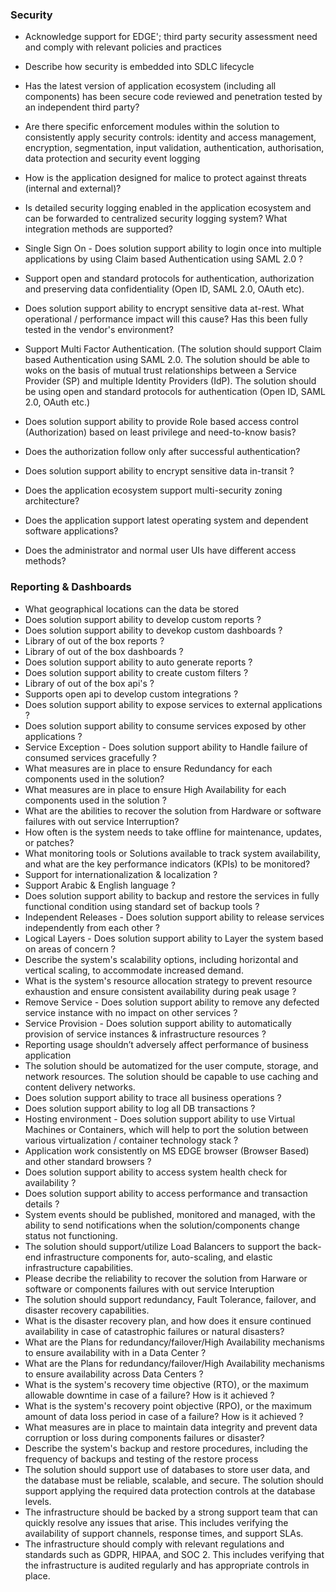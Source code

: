 ### Security

- Acknowledge support for EDGE'; third party security assessment need and comply with relevant policies and practices
- Describe how security is embedded into SDLC lifecycle
- Has the latest version of application ecosystem (including all components) has been secure code reviewed and penetration tested by an independent third party?
- Are there specific enforcement modules within the solution to consistently apply security controls: identity and access management, encryption, segmentation, input validation, authentication, authorisation, data protection and security event logging  
- How is the application designed for malice to protect against threats (internal and external)?

- Is detailed security logging enabled in the application ecosystem and can be forwarded to centralized security ⁠logging system? What integration methods are supported?
- Single Sign On - Does solution support ability to login once into multiple applications by using Claim based Authentication using SAML 2.0 ? 
- Support open and standard protocols for authentication, authorization and preserving data confidentiality (Open ID, SAML 2.0, OAuth etc).
- Does solution support ability to encrypt sensitive data at-rest. What operational / performance impact will this cause? Has this been fully tested in the vendor&apos;s environment?
- Support Multi Factor Authentication. (The solution should support Claim based Authentication using SAML 2.0. The solution should be able to woks on the basis of mutual trust relationships between a Service Provider (SP) and multiple Identity Providers (IdP). The solution should be using open and standard protocols for authentication (Open ID, SAML 2.0, OAuth etc.)
- Does solution support ability to provide Role based access control (Authorization) based on least privilege and need-to-know basis?
-  Does the authorization follow only after successful authentication? 
- Does solution support ability to encrypt sensitive data in-transit ?
- Does the application ecosystem support multi-security zoning architecture? 
-  Does the application support latest operating system and dependent software applications?
- Does the administrator and normal user UIs have different access methods? 

### Reporting & Dashboards

- What geographical locations can the data be stored
- Does solution support ability to develop custom reports ?
- Does solution support ability to devekop custom dashboards ?
- Library of out of the box reports ?
- Library of out of the box dashboards ?
- Does solution support ability to auto generate reports ?
- Does solution support ability to create custom filters ?
- Library of out of the box api's ?
- Supports open api to develop custom integrations ?
- Does solution support ability to expose services to external applications ?
- Does solution support ability to consume services exposed by other applications ?
- Service Exception - Does solution support ability to Handle failure of consumed services gracefully ?
- What measures are in place to ensure Redundancy for each components used in the solution?
- What measures are in place to ensure High Availability for each components used in the solution ?
- What are the abilities to recover the solution from Hardware or software failures with out service Interruption?
- How often is the system needs to take offline for maintenance, updates, or patches?
- What monitoring tools or Solutions available to track system availability, and what are the key performance indicators (KPIs) to be monitored?
- Support for internationalization & localization ?
- Support Arabic & English language ?
- Does solution support ability to backup and restore the services in fully functional condition using standard set of backup tools ?
- Independent Releases - Does solution support ability to release services independently from each other ?
- Logical Layers - Does solution support ability to Layer the system based on areas of concern ?
- Describe the system&apos;s scalability options, including horizontal and vertical scaling, to accommodate increased demand.
- What is the system&apos;s resource allocation strategy to prevent resource exhaustion and ensure consistent availability during peak usage ?
- Remove Service - Does solution support ability to remove any defected service instance with no impact on other services ?
- Service Provision - Does solution support ability to automatically provision of service instances & infrastructure resources ?
- Reporting usage shouldn’t adversely affect performance of business application
- The solution should be automatized for the user compute, storage, and network resources. The solution should be capable to use caching and content delivery networks.
- Does solution support ability to trace all business operations ?
- Does solution support ability to log all DB transactions ?
- Hosting environment - Does solution support ability to use Virtual Machines or Containers, which will help to port the solution between various virtualization / container technology stack ?
- Application work consistently on MS EDGE browser (Browser Based) and other standard browsers ?
- Does solution support ability to access system health check for availability ?
- Does solution support ability to access performance and transaction details ?
- System events should be published, monitored and managed, with the ability to send notifications when the solution/components change status not functioning.
- The solution should support/utilize Load Balancers to support the back-end infrastructure components for, auto-scaling, and elastic infrastructure capabilities.
- Please decribe the reliability to recover the solution from Harware or software or components failures with out service Interuption
- The solution should support redundancy, Fault Tolerance, failover, and disaster recovery capabilities.
- What is the disaster recovery plan, and how does it ensure continued availability in case of catastrophic failures or natural disasters?
- What are the Plans for redundancy/failover/High Availability mechanisms to ensure availability with in a Data Center ?
- What are the Plans for redundancy/failover/High Availability mechanisms to ensure availability across Data Centers ?
- What is the system&apos;s recovery time objective (RTO), or the maximum allowable downtime in case of a failure? How is it achieved ?
- What is the system&apos;s recovery point objective (RPO), or the maximum amount of data loss period in case of a failure? How is it achieved ?
- What measures are in place to maintain data integrity and prevent data corruption or loss during components failures or disaster?
- Describe the system&apos;s backup and restore procedures, including the frequency of backups and testing of the restore process
- The solution should support use of databases to store user data, and the database must be reliable, scalable, and secure. The solution should support applying the required data protection controls at the database levels.
- The infrastructure should be backed by a strong support team that can quickly resolve any issues that arise. This includes verifying the availability of support channels, response times, and support SLAs.
- The infrastructure should comply with relevant regulations and standards such as GDPR, HIPAA, and SOC 2. This includes verifying that the infrastructure is audited regularly and has appropriate controls in place.

  
